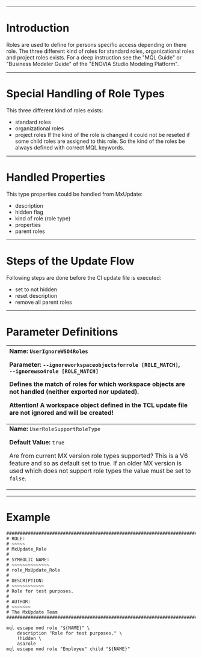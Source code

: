 


---


# Introduction #
Roles are used to define for persons specific access depending on there role.
The three different kind of roles for standard roles, organizational roles and
project roles exists. For a deep instruction see the "MQL Guide" or
"Business Modeler Guide" of the "ENOVIA Studio Modeling Platform".


---


# Special Handling of Role Types #
This three different kind of roles exists:
  * standard roles
  * organizational roles
  * project roles
If the kind of the role is changed it could not be reseted if some child roles
are assigned to this role. So the kind of the roles be always defined with
correct MQL keywords.


---


# Handled Properties #

This type properties could be handled from MxUpdate:
  * description
  * hidden flag
  * kind of role (role type)
  * properties
  * parent roles


---


# Steps of the Update Flow #
Following steps are done before the CI update file is executed:
  * set to not hidden
  * reset description
  * remove all parent roles


---


# Parameter Definitions #
| **Name:** `UserIgnoreWSO4Roles`              <p><b>Parameter:</b> <code>‑‑ignoreworkspaceobjectsforrole [ROLE_MATCH]</code>, <code>‑‑ignorewso4role [ROLE_MATCH]</code> </p><p>Defines the match of roles for which workspace objects are not handled (neither exported nor updated).</p><p>Attention! A workspace object defined in the TCL update file are not ignored and will be created!</p> |
|:--------------------------------------------------------------------------------------------------------------------------------------------------------------------------------------------------------------------------------------------------------------------------------------------------------------------------------------------------------------------------------------------------|
| **Name:** `UserRoleSupportRoleType`          <p><b>Default Value:</b> <code>true</code>                                                                          </p><p>Are from current MX version role types supported? This is a V6 feature and so as default set to true. If an older MX version is used which does not support role types the value must be set to <code>false</code>.</p>   |


---


# Example #
```
################################################################################
# ROLE:
# ~~~~~
# MxUpdate_Role
#
# SYMBOLIC NAME:
# ~~~~~~~~~~~~~~
# role_MxUpdate_Role
#
# DESCRIPTION:
# ~~~~~~~~~~~~
# Role for test purposes.
#
# AUTHOR:
# ~~~~~~~
# The MxUpdate Team
################################################################################

mql escape mod role "${NAME}" \
    description "Role for test purposes." \
    !hidden \
    asarole
mql escape mod role "Employee" child "${NAME}"
```